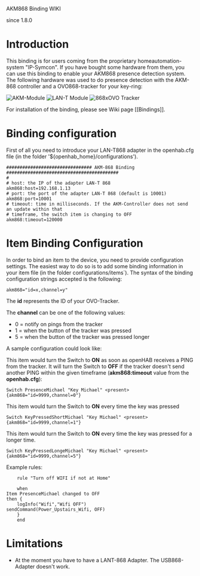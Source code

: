 AKM868 Binding WIKI

since 1.8.0

# Introduction
This binding is for users coming from the proprietary homeautomation-system "IP-Symcon". If you have bought some hardware from them, you can use this binding to enable your AKM868 presence detection system. The following hardware was used to do presence detection with the AKM-868 controller and a OVO868-tracker for your key-ring:

![AKM-Module](/openhab/openhab/blob/master/bundles/binding/org.openhab.binding.akm868/src/main/resources/AKM868.png) ![LAN-T Module](/openhab/openhab/blob/master/bundles/binding/org.openhab.binding.akm868/src/main/resources/LAN-T868.png)
![868xOVO Tracker](/openhab/openhab/blob/master/bundles/binding/org.openhab.binding.akm868/src/main/resources/Tracker-868xOVO.png)

For installation of the binding, please see Wiki page [[Bindings]].

# Binding configuration

First of all you need to introduce your LAN-T868 adapter in the openhab.cfg file (in the folder '${openhab_home}/configurations').

    ################################ AKM-868 Binding ##########################################    
    # 
    # host: the IP of the adapter LAN-T 868
    akm868:host=192.168.1.13
    # port: the port of the adapter LAN-T 868 (default is 10001)
    akm868:port=10001
    # timeout: time in milliseconds. If the AKM-Controller does not send an update within that
    # timeframe, the switch item is changing to OFF
    akm868:timeout=120000

# Item Binding Configuration

In order to bind an item to the device, you need to provide configuration settings. The easiest way to do so is to add some binding information in your item file (in the folder configurations/items`). The syntax of the binding configuration strings accepted is the following:

    akm868="id=x,channel=y"

The **id** represents the ID of your OVO-Tracker.

The **channel** can be one of the following values:
- 0 = notify on pings from the tracker
- 1 = when the button of the tracker was pressed
- 5 = when the button of the tracker was pressed longer


A sample configuration could look like:

This item would turn the Switch to **ON** as soon as openHAB receives a PING from the tracker. It will turn the Switch to **OFF** if the tracker doesn't send another PING within the given timeframe (**akm868:timeout** value from the **openhab.cfg**):

    Switch PresenceMichael "Key Michael" <present> {akm868="id=9999,channel=0"}


This item would turn the Switch to **ON** every time the key was pressed

    Switch KeyPressedShortMichael "Key Michael" <present> {akm868="id=9999,channel=1"}


This item would turn the Switch to **ON** every time the key was pressed for a longer time.

    Switch KeyPressedLongeMichael "Key Michael" <present> {akm868="id=9999,channel=5"}



Example rules:

```
    rule "Turn off WIFI if not at Home"
    
    when 
Item PresenceMichael changed to OFF	  
then {
    logInfo("Wifi","Wifi OFF") 
sendCommand(Power_Upstairs_Wifi, OFF)
    }
    end
```

# Limitations
- At the moment you have to have a LANT-868 Adapter. The USB868-Adapter doesn't work.